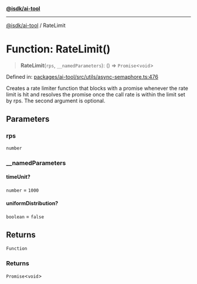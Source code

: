 [**@isdk/ai-tool**](../README.md)

***

[@isdk/ai-tool](../globals.md) / RateLimit

# Function: RateLimit()

> **RateLimit**(`rps`, `__namedParameters`): () => `Promise`\<`void`\>

Defined in: [packages/ai-tool/src/utils/async-semaphore.ts:476](https://github.com/isdk/ai-tool.js/blob/79d5773fa454dc7789b1291b1ebd73e4c1b93154/src/utils/async-semaphore.ts#L476)

Creates a rate limiter function that blocks with a promise whenever the rate limit is hit and resolves the promise once the call rate is within the limit set by rps. The second argument is optional.

## Parameters

### rps

`number`

### \_\_namedParameters

#### timeUnit?

`number` = `1000`

#### uniformDistribution?

`boolean` = `false`

## Returns

`Function`

### Returns

`Promise`\<`void`\>
